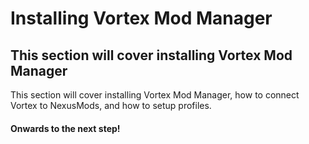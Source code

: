 # Installing Vortex Mod Manager

## This section will cover installing Vortex Mod Manager

This section will cover installing Vortex Mod Manager, how to connect Vortex to NexusMods, and how to setup profiles.

#### Onwards to the next step!
